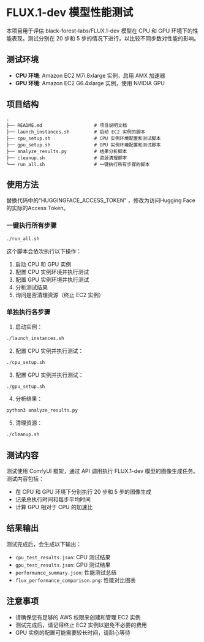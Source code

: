 # FLUX.1-dev 模型性能测试

本项目用于评估 black-forest-labs/FLUX.1-dev 模型在 CPU 和 GPU 环境下的性能表现。测试分别在 20 步和 5 步的情况下进行，以比较不同步数对性能的影响。

## 测试环境

- **CPU 环境**: Amazon EC2 M7i.8xlarge 实例，启用 AMX 加速器
- **GPU 环境**: Amazon EC2 G6.4xlarge 实例，使用 NVIDIA GPU

## 项目结构

```
.
├── README.md                   # 项目说明文档
├── launch_instances.sh         # 启动 EC2 实例的脚本
├── cpu_setup.sh                # CPU 实例环境配置和测试脚本
├── gpu_setup.sh                # GPU 实例环境配置和测试脚本
├── analyze_results.py          # 结果分析脚本
├── cleanup.sh                  # 资源清理脚本
└── run_all.sh                  # 一键执行所有步骤的脚本
```

## 使用方法

替换代码中的“HUGGINGFACE_ACCESS_TOKEN” ，修改为访问Hugging Face的实际的Access Token。

### 一键执行所有步骤

```bash
./run_all.sh
```

这个脚本会依次执行以下操作：
1. 启动 CPU 和 GPU 实例
2. 配置 CPU 实例环境并执行测试
3. 配置 GPU 实例环境并执行测试
4. 分析测试结果
5. 询问是否清理资源（终止 EC2 实例）

### 单独执行各步骤

1. 启动实例：
```bash
./launch_instances.sh
```

2. 配置 CPU 实例并执行测试：
```bash
./cpu_setup.sh
```

3. 配置 GPU 实例并执行测试：
```bash
./gpu_setup.sh
```

4. 分析结果：
```bash
python3 analyze_results.py
```

5. 清理资源：
```bash
./cleanup.sh
```

## 测试内容

测试使用 ComfyUI 框架，通过 API 调用执行 FLUX.1-dev 模型的图像生成任务。测试内容包括：

- 在 CPU 和 GPU 环境下分别执行 20 步和 5 步的图像生成
- 记录总执行时间和每步平均时间
- 计算 GPU 相对于 CPU 的加速比

## 结果输出

测试完成后，会生成以下输出：

- `cpu_test_results.json`: CPU 测试结果
- `gpu_test_results.json`: GPU 测试结果
- `performance_summary.json`: 性能测试总结
- `flux_performance_comparison.png`: 性能对比图表

## 注意事项

- 请确保您有足够的 AWS 权限来创建和管理 EC2 实例
- 测试完成后，请记得终止 EC2 实例以避免不必要的费用
- GPU 实例的配置可能需要较长时间，请耐心等待

